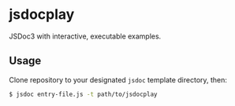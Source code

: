 # jsdocplay

JSDoc3 with interactive, executable examples.

## Usage
Clone repository to your designated `jsdoc` template directory, then:

```bash
$ jsdoc entry-file.js -t path/to/jsdocplay
```
